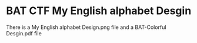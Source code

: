 # BAT CTF My English alphabet Desgin

There is a My English alphabet Design.png file and a BAT-Colorful Desgin.pdf file
